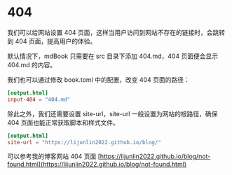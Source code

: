 # 404

我们可以给网站设置 404 页面，这样当用户访问到网站不存在的链接时，会跳转到 404 页面，提高用户的体验。

默认情况下，mdBook 只需要在 src 目录下添加 404.md，404 页面便会显示 404.md 的内容。

我们也可以通过修改 book.toml 中的配置，改变 404 页面的路径：

```toml
[output.html]
input-404 = "404.md"
```

除此之外，我们还需要设置 site-url，site-url 一般设置为网站的根路径，确保 404 页面也能正常获取脚本和样式文件。

```toml
[output.html]
site-url = "https://lijunlin2022.github.io/blog/"
```

可以参考我的博客网站 404 页面 [https://lijunlin2022.github.io/blog/not-found.html](https://lijunlin2022.github.io/blog/not-found.html)
